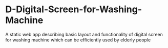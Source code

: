 # D-Digital-Screen-for-Washing-Machine
A static web app describing basic layout and functionality of digital screen for washing machine which can be efficiently used by elderly people 
